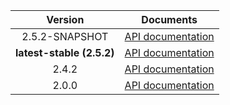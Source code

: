 | Version | Documents |
|:---:|---|
| 2.5.2-SNAPSHOT | [API documentation](2.5.2-SNAPSHOT) |
| **latest-stable (2.5.2)** | [API documentation](latest-stable) |
| 2.4.2 | [API documentation](2.4.2) |
| 2.0.0 | [API documentation](2.0.0) |
